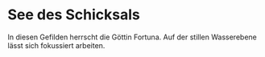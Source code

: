 # See des Schicksals

In diesen Gefilden herrscht die Göttin Fortuna. Auf der stillen Wasserebene lässt sich fokussiert arbeiten.

<img src="seaoffate.png" alt="" style="block"/>

<procedure title="Charaktere aktuell an diesem Ort">
<list columns="3">

</list>
</procedure>